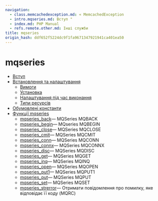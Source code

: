 ```yaml
---
navigation:
  - class.memcachedexception.md: « MemcachedException
  - intro.mqseries.md: Вступ "
  - index.md: PHP Manual
  - refs.remote.other.md: Інші служби
title: mqseries
origin_hash: ddf652f5224dc9f1fa9671347921941ca401ea50
---
```

# mqseries

-   [Вступ](intro.mqseries.md)
-   [Встановлення та налаштування](mqseries.setup.md)
    -   [Вимоги](mqseries.requirements.md)
    -   [Установка](mqseries.configure.md)
    -   [Налаштування під час виконання](mqseries.ini.md)
    -   [Типи ресурсів](mqseries.resources.md)
-   [Обумовлені константи](mqseries.constants.md)
-   [Функції mqseries](ref.mqseries.md)
    -   [mqseries\_back](function.mqseries-back.md)— MQSeries MQBACK
    -   [mqseries\_begin](function.mqseries-begin.md)— MQseries MQBEGIN
    -   [mqseries\_close](function.mqseries-close.md)— MQSeries MQCLOSE
    -   [mqseries\_cmit](function.mqseries-cmit.md)— MQSeries MQCMIT
    -   [mqseries\_conn](function.mqseries-conn.md)— MQSeries MQCONN
    -   [mqseries\_connx](function.mqseries-connx.md)— MQSeries MQCONNX
    -   [mqseries\_disc](function.mqseries-disc.md)— MQSeries MQDISC
    -   [mqseries\_get](function.mqseries-get.md)— MQSeries MQGET
    -   [mqseries\_inq](function.mqseries-inq.md)— MQSeries MQINQ
    -   [mqseries\_open](function.mqseries-open.md)— MQSeries MQOPEN
    -   [mqseries\_put1](function.mqseries-put1.md)— MQSeries MQPUT1
    -   [mqseries\_put](function.mqseries-put.md)— MQSeries MQPUT
    -   [mqseries\_set](function.mqseries-set.md)— MQSeries MQSET
    -   [mqseries\_strerror](function.mqseries-strerror.md)— Отримати повідомлення про помилку, яке відповідає її коду (MQRC)
